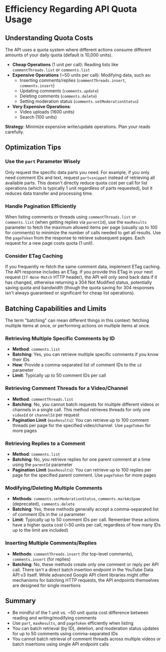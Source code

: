# Efficiency Regarding API Quota Usage

## Understanding Quota Costs
The API uses a quota system where different actions consume different amounts of your daily quota (default is 10,000 units).

- **Cheap Operations** (1 unit per call): Reading lists like `commentThreads.list` or `comments.list`
- **Expensive Operations** (~50 units per call): Modifying data, such as:
  - Inserting comments/replies (`commentThreads.insert`, `comments.insert`)
  - Updating comments (`comments.update`)
  - Deleting comments (`comments.delete`)
  - Setting moderation status (`comments.setModerationStatus`)
- **Very Expensive Operations**:
  - Video uploads (1600 units)
  - Search (100 units)

**Strategy**: Minimize expensive write/update operations. Plan your reads carefully.

## Optimization Tips

### Use the `part` Parameter Wisely
Only request the specific data parts you need. For example, if you only need comment IDs and text, request `part=snippet` instead of retrieving all available parts. This doesn't directly reduce quota cost per call for list operations (which is typically 1 unit regardless of parts requested), but it reduces data transfer and processing time.

### Handle Pagination Efficiently
When listing comments or threads using `commentThreads.list` or `comments.list` (when getting replies via `parentId`), use the `maxResults` parameter to fetch the maximum allowed items per page (usually up to 100 for comments) to minimize the number of calls needed to get all results. Use the `pageToken` from the response to retrieve subsequent pages. Each request for a new page costs quota (1 unit).

### Consider ETag Caching
If you frequently re-fetch the same comment data, implement ETag caching. The API response includes an ETag. If you provide this ETag in your next request (`If-None-Match` HTTP header), the API will only send back data if it has changed, otherwise returning a 304 Not Modified status, potentially saving quota and bandwidth (though the quota saving for 304 responses isn't always guaranteed or significant for cheap list operations).

## Batching Capabilities and Limits

The term "batching" can mean different things in this context: fetching multiple items at once, or performing actions on multiple items at once.

### Retrieving Multiple Specific Comments by ID
- **Method**: `comments.list`
- **Batching**: Yes, you can retrieve multiple specific comments if you know their IDs
- **How**: Provide a comma-separated list of comment IDs to the `id` parameter
- **Limit**: Typically up to 50 comment IDs per call

### Retrieving Comment Threads for a Video/Channel
- **Method**: `commentThreads.list`
- **Batching**: No, you cannot batch requests for multiple different videos or channels in a single call. This method retrieves threads for only one `videoId` or `channelId` per request
- **Pagination Limit** (`maxResults`): You can retrieve up to 100 comment threads per page for the specified video/channel. Use `pageToken` for more pages

### Retrieving Replies to a Comment
- **Method**: `comments.list`
- **Batching**: No, you retrieve replies for one parent comment at a time using the `parentId` parameter
- **Pagination Limit** (`maxResults`): You can retrieve up to 100 replies per page for the specified parent comment. Use `pageToken` for more pages

### Modifying/Deleting Multiple Comments
- **Methods**: `comments.setModerationStatus`, `comments.markAsSpam` (deprecated), `comments.delete`
- **Batching**: Yes, these methods generally accept a comma-separated list of comment IDs in the `id` parameter
- **Limit**: Typically up to 50 comment IDs per call. Remember these actions have a higher quota cost (~50 units per call, regardless of how many IDs up to the limit are included)

### Inserting Multiple Comments/Replies
- **Methods**: `commentThreads.insert` (for top-level comments), `comments.insert` (for replies)
- **Batching**: No, these methods create only one comment or reply per API call. There isn't a direct batch insertion endpoint in the YouTube Data API v3 itself. While advanced Google API client libraries might offer mechanisms for batching HTTP requests, the API endpoints themselves are designed for single insertions

## Summary
- Be mindful of the 1 unit vs. ~50 unit quota cost difference between reading and writing/modifying comments
- Use `part`, `maxResults`, and `pageToken` efficiently when listing
- You can batch retrieval (by ID), deletion, and moderation status updates for up to 50 comments using comma-separated IDs
- You cannot batch retrieval of comment threads across multiple videos or batch insertions using single API endpoint calls